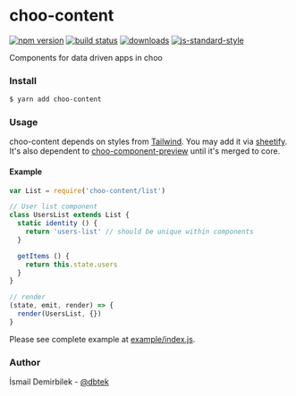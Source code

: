 # choo-content
[![npm version][2]][3] [![build status][4]][5]
[![downloads][8]][9] [![js-standard-style][10]][11]

Components for data driven apps in choo


### Install

```bash
$ yarn add choo-content
```

### Usage

choo-content depends on styles from [Tailwind](https://tailwindcss.com). You may add it via [sheetify](https://github.com/stackcss/sheetify/). It's also dependent to [choo-component-preview](https://github.com/yoshuawuyts/choo-component-preview) until it's merged to core.


#### Example

```js
var List = require('choo-content/list')

// User list component
class UsersList extends List {
  static identity () {
    return 'users-list' // should be unique within components
  }

  getItems () {
    return this.state.users
  }
}

// render
(state, emit, render) => {
  render(UsersList, {})
}

```

Please see complete example at [example/index.js](example/index.js).

### Author
İsmail Demirbilek - [@dbtek](https://twitter.com/dbtek)



[0]: https://img.shields.io/badge/stability-experimental-orange.svg?style=flat-square
[1]: https://nodejs.org/api/documentation.html#documentation_stability_index
[2]: https://img.shields.io/npm/v/choo-content.svg?style=flat-square
[3]: https://npmjs.org/package/choo-content
[4]: https://img.shields.io/travis/dbtek/choo-content/master.svg?style=flat-square
[5]: https://travis-ci.org/dbtek/choo-content
[6]: https://img.shields.io/codecov/c/github/dbtek/choo-content/master.svg?style=flat-square
[7]: https://codecov.io/github/dbtek/choo-content
[8]: http://img.shields.io/npm/dm/choo-content.svg?style=flat-square
[9]: https://npmjs.org/package/choo-content
[10]: https://img.shields.io/badge/code%20style-standard-brightgreen.svg?style=flat-square
[11]: https://github.com/feross/standard
